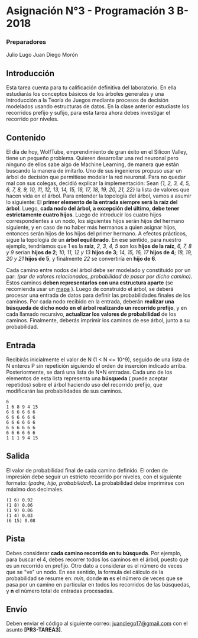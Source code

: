 ﻿# Asignación N°3 - Programación 3 B-2018

### Preparadores
Julio Lugo
Juan Diego Morón


## Introducción

Esta tarea cuenta para tu calificación definitiva del laboratorio. En ella estudiarás los conceptos básicos de los árboles generales y una Introducción a la Teoría de Juegos mediante procesos de decisión modelados usando estructuras de datos. En la clase anterior estudiaste los recorridos prefijo y sufijo, para esta tarea ahora debes investigar el recorrido por niveles.

## Contenido

El día de hoy, WolfTube, emprendimiento de gran éxito en el Silicon Valley, tiene un pequeño problema. Quieren desarrollar una red neuronal pero ninguno de ellos sabe algo de Machine Learning, de manera que están buscando la manera de imitarlo. Uno de sus ingenieros propuso usar un árbol de decisión que permitiese modelar la red neuronal. Para no quedar mal con sus colegas, decidió explicar la implementación: Sean *{1, 2, 3, 4, 5, 6, 7, 8, 9, 10, 11, 12, 13, 14, 15, 16, 17, 18, 19, 20, 21, 22}* la lista de valores que hacen vida en el árbol. Para entender la topología del árbol, vamos a asumir lo siguiente: El **primer elemento de la entrada siempre será la raíz del árbol**. Luego, **cada nodo del árbol, a excepción del último, debe tener estrictamente cuatro hijos**. Luego de introducir los cuatro hijos correspondientes a un nodo, los siguientes hijos serán hijos del hermano siguiente, y en caso de no haber más hermanos a quien asignar hijos, entonces serán hijos de los hijos del primer hermano. A efectos prácticos, sigue la topología de un **árbol equilibrado**. En ese sentido, para nuestro ejemplo, tendríamos que 1 es la **raíz**, *2, 3, 4, 5* son los **hijos de la raíz**, *6, 7, 8 y 9* serían **hijos de 2**; *10, 11, 12 y 13* **hijos de 3**; *14, 15, 16, 17* **hijos de 4**; *18, 19, 20 y 21* **hijos de 5**, y finalmente *22* se convertiría en **hijo de 6**.

Cada camino entre nodos del árbol debe ser modelado y constituido por un par: *(par de valores relacionados, probabilidad de pasar por dicho camino)*.
Estos caminos **deben representarlos con una estructura aparte** (se recomienda usar un [mapa](http://www.cplusplus.com/reference/map/map/) ). Luego de construido el árbol, se deberá procesar una entrada de datos para definir las probabilidades finales de los caminos. Por cada nodo recibido en la entrada, deberán **realizar una búsqueda de dicho nodo en el árbol realizando un recorrido prefijo**, y en cada llamado recursivo, **actualizar los valores de probabilidad** de los caminos. Finalmente, deberás imprimir los caminos de ese árbol, junto a su probabilidad.

## Entrada

Recibirás inicialmente el valor de N (1 < N <= 10^9),  seguido de una lista de N  enteros P sin repetición siguiendo el orden de inserción indicado arriba.
Posteriormente, se dará una lista de N*N entradas. Cada uno de los elementos  de esta lista representa una **búsqueda** ( puede aceptar repetidos) sobre el árbol haciendo uso del recorrido prefijo, que modificarán las probabilidades de sus caminos.

```
6
1 6 8 9 4 15
6 6 6 6 6 6
6 6 6 6 6 6
6 6 6 6 6 6
6 6 6 6 6 6
6 6 6 6 6 6
1 1 1 9 4 15
```


## Salida

El valor de probabilidad final de cada camino definido. El orden de impresión debe seguir un estricto recorrido por niveles, con el siguiente formato: (*padre, hijo, probabilidad*). La probabilidad debe imprimirse con máximo dos decimales.

```
(1 6) 0.92
(1 8) 0.06
(1 9) 0.06
(1 4) 0.03
(6 15) 0.08
```

## Pista

Debes considerar **cada camino recorrido en tu búsqueda**. Por ejemplo, para buscar el 4, debes recorrer todos los caminos en el árbol, puesto que es un recorrido en prefijo. Otro dato a considerar es el número de veces que se "ve" un nodo. En ese sentido, la formula del cálculo de la probabilidad se resume en: *m/n*, donde **m** es el número de veces que se pasa por un camino en particular en todos los recorridos de las búsquedas, y **n** el número total de entradas procesadas.


## Envío

Deben enviar el código al siguiente correo: juandiegp17@gmail.com con el asunto **[PR3-TAREA3]**.
